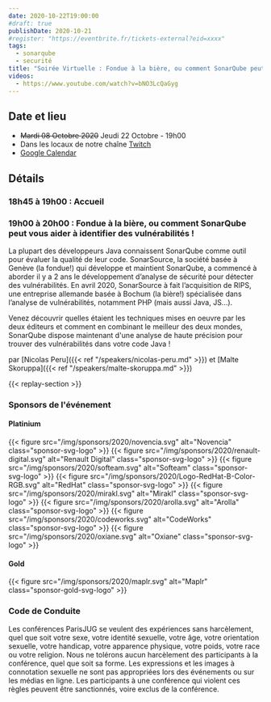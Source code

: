 ```yaml
---
date: 2020-10-22T19:00:00
#draft: true
publishDate: 2020-10-21
#register: "https://eventbrite.fr/tickets-external?eid=xxxx"
tags:
  - sonarqube
  - securité
title: "Soirée Virtuelle : Fondue à la bière, ou comment SonarQube peut vous aider à identifier des vulnérabilités !"
videos:
  - https://www.youtube.com/watch?v=bNO3LcQaGyg
---
```


## Date et lieu

- ~~Mardi 08 Octobre 2020~~ Jeudi 22 Octobre - 19h00
- Dans les locaux de notre chaîne [Twitch](https://www.twitch.tv/parisjug)
- [Google Calendar](https://www.google.com/calendar/render?action=TEMPLATE&text=Paris+JUG+-+Soir%C3%A9e+Virtuelle%3A+SonarQube+et+s%C3%A9curit%C3%A9+%282020%2F10%2F22+-+19h00%29&details=18h45+%C3%A0+19h00+%3A+Accueil%0A%0A19h00+%C3%A0+20h00%3A+Fondue+%C3%A0+la+bi%C3%A8re%2C+ou+comment+SonarQube+peut+vous+aider+%C3%A0+identifier+des+vuln%C3%A9rabilit%C3%A9s%21%0A%0ALa+plupart+des+d%C3%A9veloppeurs+Java+connaissent+SonarQube+comme+outil+pour+%C3%A9valuer+la+qualit%C3%A9+de+leur+code.+SonarSource%2C+la+soci%C3%A9t%C3%A9+bas%C3%A9e+%C3%A0+Gen%C3%A8ve+%28la+fondue%21%29+qui+d%C3%A9veloppe+et+maintient+SonarQube%2C+a+commenc%C3%A9+%C3%A0+aborder+il+y+a+2+ans+le+d%C3%A9veloppement+d%E2%80%99analyse+de+s%C3%A9curit%C3%A9+pour+d%C3%A9tecter+des+vuln%C3%A9rabilit%C3%A9s.%0AEn+avril+2020%2C+SonarSource+%C3%A0+fait+l%E2%80%99acquisition+de+RIPS%2C+une+entreprise+allemande+bas%C3%A9e+%C3%A0+Bochum+%28la+bi%C3%A8re%21%29+sp%C3%A9cialis%C3%A9e+dans+l%E2%80%99analyse+de+vuln%C3%A9rabilit%C3%A9s%2C+notamment+PHP+%28mais+aussi+Java%2C+JS...%29.%0A%0AVenez+d%C3%A9couvrir+quelles+%C3%A9taient+les+techniques+mises+en+oeuvre+par+les+deux+%C3%A9diteurs+et+comment+en+combinant+le+meilleur+des+deux+mondes%2C+SonarQube+dispose+maintenant+d%27une+analyse+de+haute+pr%C3%A9cision+pour+trouver+des+vuln%C3%A9rabilit%C3%A9s+dans+votre+code+Java+%21%0A%0Apar+Nicolas+Peru+et+Malte+Skoruppa&location=https%3A%2F%2Fwww.twitch.tv%2Fparisjug&dates=20201022T164500Z%2F20201022T181500Z)

## Détails

### 18h45 à 19h00 : Accueil

### 19h00 à 20h00 : Fondue à la bière, ou comment SonarQube peut vous aider à identifier des vulnérabilités !

La plupart des développeurs Java connaissent SonarQube comme outil pour évaluer la qualité de leur code. SonarSource, la société basée à Genève (la fondue!) qui développe et maintient SonarQube, a commencé à aborder il y a 2 ans le développement d’analyse de sécurité pour détecter des vulnérabilités.
En avril 2020, SonarSource à fait l’acquisition de RIPS, une entreprise allemande basée à Bochum (la bière!) spécialisée dans l’analyse de vulnérabilités, notamment PHP (mais aussi Java, JS...).

Venez découvrir quelles étaient les techniques mises en oeuvre par les deux éditeurs et comment en combinant le meilleur des deux mondes, SonarQube dispose maintenant d'une analyse de haute précision pour trouver des vulnérabilités dans votre code Java !

par [Nicolas Peru]({{< ref "/speakers/nicolas-peru.md" >}}) et [Malte Skoruppa]({{< ref "/speakers/malte-skoruppa.md" >}})

{{< replay-section >}}

### Sponsors de l'événement

#### Platinium

{{< figure src="/img/sponsors/2020/novencia.svg" alt="Novencia" class="sponsor-svg-logo" >}}
{{< figure src="/img/sponsors/2020/renault-digital.svg" alt="Renault Digital" class="sponsor-svg-logo" >}}
{{< figure src="/img/sponsors/2020/softeam.svg" alt="Softeam" class="sponsor-svg-logo" >}}
{{< figure src="/img/sponsors/2020/Logo-RedHat-B-Color-RGB.svg" alt="RedHat" class="sponsor-svg-logo" >}}
{{< figure src="/img/sponsors/2020/mirakl.svg" alt="Mirakl" class="sponsor-svg-logo" >}}
{{< figure src="/img/sponsors/2020/arolla.svg" alt="Arolla" class="sponsor-svg-logo" >}}
{{< figure src="/img/sponsors/2020/codeworks.svg" alt="CodeWorks" class="sponsor-svg-logo" >}}
{{< figure src="/img/sponsors/2020/oxiane.svg" alt="Oxiane" class="sponsor-svg-logo" >}}

#### Gold

{{< figure src="/img/sponsors/2020/maplr.svg" alt="Maplr" class="sponsor-gold-svg-logo" >}}

### Code de Conduite

Les conférences ParisJUG se veulent des expériences sans harcèlement, quel que soit votre sexe, votre identité sexuelle, votre âge, votre orientation sexuelle, votre handicap, votre apparence physique, votre poids, votre race ou votre religion. Nous ne tolérons aucun harcèlement des participants à la conférence, quel que soit sa forme. Les expressions et les images à connotation sexuelle ne sont pas appropriées lors des événements ou sur les médias en ligne. Les participants à une conférence qui violent ces règles peuvent être sanctionnés, voire exclus de la conférence.
